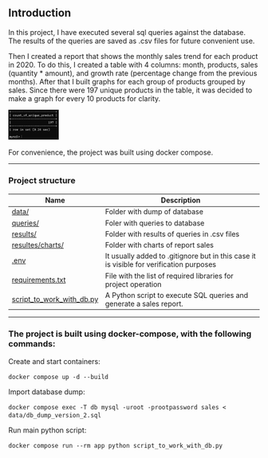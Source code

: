 ## Introduction
In this project, I have executed several sql queries against the database. The results of the queries are saved as .csv files for future convenient use. 

Then I created a report that shows the monthly sales trend for each product in 2020. To do this, I created a table with 4 columns: month, products, sales (quantity * amount), and growth rate (percentage change from the previous 
months). After that I built graphs for each group of products grouped by sales. 
Since there were 197 unique products in the table, it was decided to make a graph for every 10 products for clarity.

<img src="https://github.com/Keruiiia/test_task_idf/blob/dca9a1c34eab747ee1ee43a94a760a47885c2aa8/img.png" width=20% height=20%>

For convenience, the project was built using docker compose.

***
### Project structure


| Name                                                                                                                                           | Description                                                                             |
|------------------------------------------------------------------------------------------------------------------------------------------------|-----------------------------------------------------------------------------------------|
| [data/](https://github.com/Keruiiia/test_task_idf/blob/b8f0c76f2b3dfa6b74f42c3c604293d67795a730/data)                                          | Folder with dump of database                                                            |                                              |
| [queries/](https://github.com/Keruiiia/test_task_idf/blob/b8f0c76f2b3dfa6b74f42c3c604293d67795a730/queries)                                    | Foler with queries to database                                                          |
| [results/](https://github.com/Keruiiia/test_task_idf/blob/b8f0c76f2b3dfa6b74f42c3c604293d67795a730/results)                                    | Folder with results of queries in .csv files                                            |
| [resultes/charts/](https://github.com/Keruiiia/test_task_idf/blob/b8f0c76f2b3dfa6b74f42c3c604293d67795a730/results/charts)                     | Folder with charts of report sales                                                      |
| [.env](https://github.com/Keruiiia/test_task_idf/blob/b8f0c76f2b3dfa6b74f42c3c604293d67795a730/.env)                                           | It usually added to .gitignore but in this case it is visible for verification purposes |                                              |
| [requirements.txt](https://github.com/Keruiiia/test_task_idf/blob/b8f0c76f2b3dfa6b74f42c3c604293d67795a730/requirements.txt)                   | File with the list of required libraries for project operation                          |
| [script_to_work_with_db.py](https://github.com/Keruiiia/test_task_idf/blob/0a25008eea02da89a2d1da0377828c3da5778da6/script_to_work_with_db.py) | A Python script to execute SQL queries and generate a sales report.                                                                                        |
***
### The project is built using docker-compose, with the following commands:
Create and start containers:
```
docker compose up -d --build
```
Import database dump:
```
docker compose exec -T db mysql -uroot -prootpassword sales < data/db_dump_version_2.sql
```
Run main python script:
```
docker compose run --rm app python script_to_work_with_db.py
```
